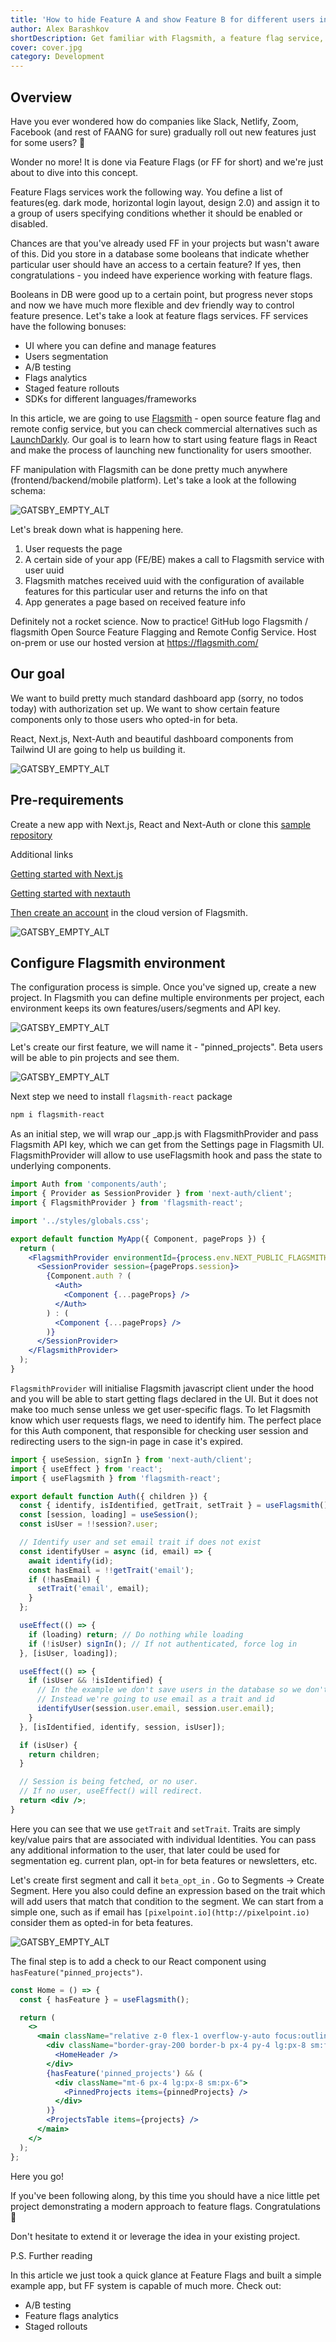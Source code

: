 ```yaml
---
title: 'How to hide Feature A and show Feature B for different users in React'
author: Alex Barashkov
shortDescription: Get familiar with Flagsmith, a feature flag service, and the way it can help introduce new functionality to your users
cover: cover.jpg
category: Development
---
```


## Overview

Have you ever wondered how do companies like Slack, Netlify, Zoom, Facebook (and rest of FAANG for sure) gradually roll out new features just for some users? 🤔

Wonder no more! It is done via Feature Flags (or FF for short) and we're just about to dive into this concept.

Feature Flags services work the following way. You define a list of features(eg. dark mode, horizontal login layout, design 2.0) and assign it to a group of users specifying conditions whether it should be enabled or disabled.

Chances are that you've already used FF in your projects but wasn't aware of this. Did you store in a database some booleans that indicate whether particular user should have an access to a certain feature? If yes, then congratulations - you indeed have experience working with feature flags.

Booleans in DB were good up to a certain point, but progress never stops and now we have much more flexible and dev friendly way to control feature presence. Let's take a look at feature flags services. FF services have the following bonuses:

- UI where you can define and manage features
- Users segmentation
- A/B testing
- Flags analytics
- Staged feature rollouts
- SDKs for different languages/frameworks

In this article, we are going to use [Flagsmith](https://github.com/Flagsmith/flagsmith) - open source feature flag and remote config service, but you can check commercial alternatives such as [LaunchDarkly](https://launchdarkly.com/). Our goal is to learn how to start using feature flags in React and make the process of launching new functionality for users smoother.

FF manipulation with Flagsmith can be done pretty much anywhere (frontend/backend/mobile platform). Let's take a look at the following schema:

![GATSBY_EMPTY_ALT](ff1.png)

Let's break down what is happening here.

1. User requests the page
2. A certain side of your app (FE/BE) makes a call to Flagsmith service with user uuid
3. Flagsmith matches received uuid with the configuration of available features for this particular user and returns the info on that
4. App generates a page based on received feature info

Definitely not a rocket science. Now to practice!
GitHub logo Flagsmith / flagsmith
Open Source Feature Flagging and Remote Config Service. Host on-prem or use our hosted version at <https://flagsmith.com/>

## Our goal

We want to build pretty much standard dashboard app (sorry, no todos today) with authorization set up. We want to show certain feature components only to those users who opted-in for beta.

React, Next.js, Next-Auth and beautiful dashboard components from Tailwind UI are going to help us building it.

![GATSBY_EMPTY_ALT](ff2.png)

## Pre-requirements

Create a new app with Next.js, React and Next-Auth or clone this [sample repository](https://github.com/Flagsmith/flagsmith-js-client/tree/main/examples/nextjs-auth)

Additional links

[Getting started with Next.js](https://nextjs.org/docs/getting-started)

[Getting started with nextauth](https://next-auth.js.org/getting-started/introduction)

[Then create an account](https://flagsmith.com/) in the cloud version of Flagsmith.

![GATSBY_EMPTY_ALT](ff3.png)

## Configure Flagsmith environment

The configuration process is simple. Once you've signed up, create a new project. In Flagsmith you can define multiple environments per project, each environment keeps its own features/users/segments and API key.

![GATSBY_EMPTY_ALT](ff4.png)

Let's create our first feature, we will name it - "pinned_projects". Beta users will be able to pin projects and see them.

![GATSBY_EMPTY_ALT](ff5.png)

Next step we need to install `flagsmith-react` package

```bash
npm i flagsmith-react
```

As an initial step, we will wrap our \_app.js with FlagsmithProvider and pass Flagsmith API key, which we can get from the Settings page in Flagsmith UI. FlagsmithProvider will allow to use useFlagsmith hook and pass the state to underlying components.

```jsx
import Auth from 'components/auth';
import { Provider as SessionProvider } from 'next-auth/client';
import { FlagsmithProvider } from 'flagsmith-react';

import '../styles/globals.css';

export default function MyApp({ Component, pageProps }) {
  return (
    <FlagsmithProvider environmentId={process.env.NEXT_PUBLIC_FLAGSMITH_API_KEY}>
      <SessionProvider session={pageProps.session}>
        {Component.auth ? (
          <Auth>
            <Component {...pageProps} />
          </Auth>
        ) : (
          <Component {...pageProps} />
        )}
      </SessionProvider>
    </FlagsmithProvider>
  );
}
```

`FlagsmithProvider` will initialise Flagsmith javascript client under the hood and you will be able to start getting flags declared in the UI. But it does not make too much sense unless we get user-specific flags. To let Flagsmith know which user requests flags, we need to identify him. The perfect place for this Auth component, that responsible for checking user session and redirecting users to the sign-in page in case it's expired.

```jsx
import { useSession, signIn } from 'next-auth/client';
import { useEffect } from 'react';
import { useFlagsmith } from 'flagsmith-react';

export default function Auth({ children }) {
  const { identify, isIdentified, getTrait, setTrait } = useFlagsmith();
  const [session, loading] = useSession();
  const isUser = !!session?.user;

  // Identify user and set email trait if does not exist
  const identifyUser = async (id, email) => {
    await identify(id);
    const hasEmail = !!getTrait('email');
    if (!hasEmail) {
      setTrait('email', email);
    }
  };

  useEffect(() => {
    if (loading) return; // Do nothing while loading
    if (!isUser) signIn(); // If not authenticated, force log in
  }, [isUser, loading]);

  useEffect(() => {
    if (isUser && !isIdentified) {
      // In the example we don't save users in the database so we don't have id that should be used for identification
      // Instead we're going to use email as a trait and id
      identifyUser(session.user.email, session.user.email);
    }
  }, [isIdentified, identify, session, isUser]);

  if (isUser) {
    return children;
  }

  // Session is being fetched, or no user.
  // If no user, useEffect() will redirect.
  return <div />;
}
```

Here you can see that we use `getTrait` and `setTrait`. Traits are simply key/value pairs that are associated with individual Identities. You can pass any additional information to the user, that later could be used for segmentation eg. current plan, opt-in for beta features or newsletters, etc.

Let's create first segment and call it `beta_opt_in` . Go to Segments → Create Segment. Here you also could define an expression based on the trait which will add users that match that condition to the segment. We can start from a simple one, such as if email has `[pixelpoint.io](http://pixelpoint.io)` consider them as opted-in for beta features.

![GATSBY_EMPTY_ALT](ff6.png)

The final step is to add a check to our React component using `hasFeature("pinned_projects")`.

```jsx
const Home = () => {
  const { hasFeature } = useFlagsmith();

  return (
    <>
      <main className="relative z-0 flex-1 overflow-y-auto focus:outline-none">
        <div className="border-gray-200 border-b px-4 py-4 lg:px-8 sm:flex sm:items-center sm:justify-between sm:px-6">
          <HomeHeader />
        </div>
        {hasFeature('pinned_projects') && (
          <div className="mt-6 px-4 lg:px-8 sm:px-6">
            <PinnedProjects items={pinnedProjects} />
          </div>
        )}
        <ProjectsTable items={projects} />
      </main>
    </>
  );
};
```

Here you go!

If you've been following along, by this time you should have a nice little pet project demonstrating a modern approach to feature flags. Congratulations🎉

Don't hesitate to extend it or leverage the idea in your existing project.

P.S. Further reading

In this article we just took a quick glance at Feature Flags and built a simple example app, but FF system is capable of much more. Check out:

- A/B testing
- Feature flags analytics
- Staged rollouts

